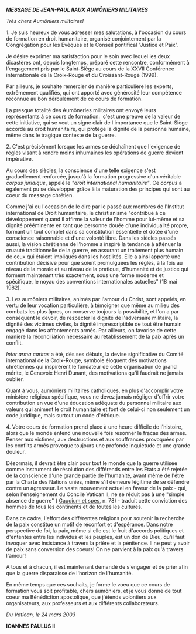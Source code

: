 ***MESSAGE DE JEAN-PAUL II******AUX AUMÔNIERS MILITAIRES***

*Très chers Aumôniers militaires!*

1. Je suis heureux de vous adresser mes salutations, à l'occasion du cours de formation en droit humanitaire, organisé conjointement par la Congrégation pour les Evêques et le Conseil pontifical "Justice et Paix".

Je désire exprimer ma satisfaction pour le soin avec lequel les deux dicastères ont, depuis longtemps, préparé cette rencontre, conformément à l'engagement pris par le Saint-Siège au cours de la XXVII Conférence internationale de la Croix-Rouge et du Croissant-Rouge (1999).

Par ailleurs, je souhaite remercier de manière particulière les experts, extrêmement qualifiés, qui ont apporté avec générosité leur compétence reconnue au bon déroulement de ce cours de formation.

La presque totalité des Aumôneries militaires ont envoyé leurs représentants à ce cours de formation:  c'est une preuve de la valeur de cette initiative, qui se veut un signe clair de l'importance que le Saint-Siège accorde au droit humanitaire, qui protège la dignité de la personne humaine, même dans le tragique contexte de la guerre.

2. C'est précisément lorsque les armes se déchaînent que l'exigence de règles visant à rendre moins inhumaines les opérations de guerre devient impérative.

Au cours des siècles, la conscience d'une telle exigence s'est graduellement renforcée, jusqu'à la formation progressive d'un véritable *corpus juridique*, appelé le *"droit international humanitaire"*. Ce *corpus* a également pu se développer grâce à la maturation des principes qui sont au coeur du message chrétien.

Comme j'ai eu l'occasion de le dire par le passé aux membres de l'Institut international de Droit humanitaire, le christianisme "contribue à ce développement quand il affirme la valeur de l'homme pour lui-même et sa dignité prééminente en tant que personne douée d'une individualité propre, formant un tout complet dans sa constitution essentielle et dotée d'une conscience raisonnable et d'une volonté libre. Dans les siècles passés aussi, la vision chrétienne de l'homme a inspiré la tendance à atténuer la cruauté traditionnelle de la guerre, en assurant un traitement plus humain de ceux qui étaient impliqués dans les hostilités. Elle a ainsi apporté une contribution décisive pour que soient promulguées les règles, à la fois au niveau de la morale et au niveau de la pratique, d'humanité et de justice qui forment maintenant très exactement, sous une forme moderne et spécifique, le noyau des conventions internationales actuelles" (18 mai 1982).

3. Les aumôniers militaires, animés par l'amour du Christ, sont appelés, en vertu de leur vocation particulière, à témoigner que même au milieu des combats les plus âpres, on conserve toujours la possibilité, et l'on a par conséquent le devoir, de respecter la dignité de l'adversaire militaire, la dignité des victimes civiles, la dignité imprescriptible de tout être humain engagé dans les affontements armés. Par ailleurs, on favorise de cette manière la réconciliation nécessaire au rétablissement de la paix après un conflit.

*Inter arma caritas* a été, dès ses débuts, la devise significative du Comité international de la Croix-Rouge, symbole éloquent des motivations chrétiennes qui inspirèrent le fondateur de cette organisation de grand mérite, le Genevoix Henri Dunant, des motivations qu'il faudrait ne jamais oublier.

Quant à vous, aumôniers militaires catholiques, en plus d'accomplir votre ministère religieux spécifique, vous ne devez jamais négliger d'offrir votre contribution en vue d'une éducation adéquate du personnel militaire aux valeurs qui animent le droit humanitaire et font de celui-ci non seulement un code juridique, mais surtout un code d'éthique.

4. Votre cours de formation prend place à une heure difficile de l'histoire, alors que le monde entend une nouvelle fois résonner le fracas des armes. Penser aux victimes, aux destructions et aux souffrances provoquées par les conflits armés provoque toujours une profonde inquiétude et une grande douleur.

Désormais, il devrait être clair pour tout le monde que la guerre utilisée comme instrument de résolution des différends entre les Etats a été rejetée de la conscience d'une grande partie de l'humanité, avant même de l'être par la Charte des Nations unies, même s'il demeure légitime de se défendre contre un agresseur. Le vaste mouvement actuel en faveur de la paix - qui, selon l'enseignement du Concile Vatican II, ne se réduit pas à une "simple absence de guerre" ( [Gaudium et spes](http://localhost/archive/hist_councils/ii_vatican_council/documents/vat-ii_cons_19651207_gaudium-et-spes_fr.html), n. 78) - traduit cette conviction des hommes de tous les continents et de toutes les cultures.

Dans ce cadre, l'effort des différentes religions pour soutenir la recherche de la paix constitue un motif de réconfort et d'espérance. Dans notre perspective de foi, la paix, même si elle est le fruit d'accords politiques et d'ententes entre les individus et les peuples, est un don de Dieu, qu'il faut invoquer avec insistance à travers la prière et la pénitence. Il ne peut y avoir de paix sans conversion des coeurs! On ne parvient à la paix qu'à travers l'amour!

A tous et à chacun, il est maintenant demandé de s'engager et de prier afin que la guerre disparaisse de l'horizon de l'humanité.

En même temps que ces souhaits, je forme le voeu que ce cours de formation vous soit profitable, chers aumôniers, et je vous donne de tout coeur ma Bénédiction apostolique, que j'étends volontiers aux organisateurs, aux professeurs et aux différents collaborateurs.

*Du Vatican, le 24 mars 2003*

**IOANNES PAULUS II**
